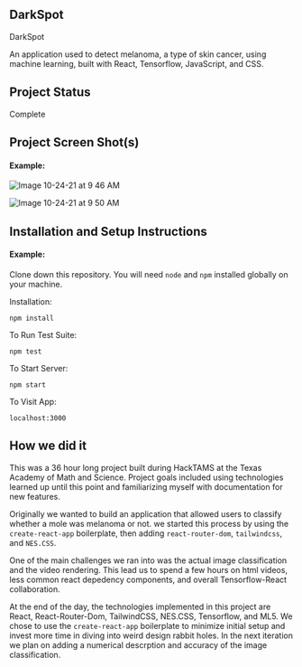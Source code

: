 ## DarkSpot


DarkSpot

An application used to detect melanoma, a type of skin cancer, using machine learning, built with React, Tensorflow, JavaScript, and CSS.

## Project Status
Complete


## Project Screen Shot(s)

#### Example:   
![Image 10-24-21 at 9 46 AM](https://user-images.githubusercontent.com/65556383/138599354-04abe9fd-d7a8-4bc9-b12b-463c57f0522d.jpeg)

![Image 10-24-21 at 9 50 AM](https://user-images.githubusercontent.com/65556383/138599440-d10993b9-4092-4448-8032-24836cf75664.jpg)

## Installation and Setup Instructions


#### Example:  

Clone down this repository. You will need `node` and `npm` installed globally on your machine.  

Installation:

`npm install`  

To Run Test Suite:  

`npm test`  

To Start Server:

`npm start`  

To Visit App:

`localhost:3000`  

## How we did it 

This was a 36 hour long project built during HackTAMS at the Texas Academy of Math and Science. Project goals included using technologies learned up until this point and familiarizing myself with documentation for new features.  

Originally we wanted to build an application that allowed users to classify whether a mole was melanoma or not. we started this process by using the `create-react-app` boilerplate, then adding `react-router-dom`, `tailwindcss`, and `NES.CSS`.  

One of the main challenges we ran into was the actual image classification and the video rendering. This lead us to spend a few hours on html videos, less common react depedency components, and overall Tensorflow-React collaboration. 

At the end of the day, the technologies implemented in this project are React, React-Router-Dom, TailwindCSS, NES.CSS, Tensorflow, and ML5. We chose to use the `create-react-app` boilerplate to minimize initial setup and invest more time in diving into weird design rabbit holes. In the next iteration we plan on adding a numerical descrption and accuracy of the image classification.
